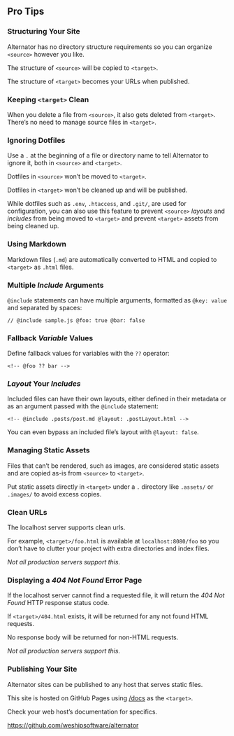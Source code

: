 ## Pro Tips

### Structuring Your Site

Alternator has no directory structure requirements so you can
organize `<source>` however you like.

The structure of `<source>` will be copied to `<target>`.

The structure of `<target>` becomes your URLs when published.

### Keeping `<target>` Clean

When you delete a file from `<source>`, it also gets deleted from `<target>`.
There’s no need to manage source files in `<target>`.

### Ignoring Dotfiles

Use a `.` at the beginning of a file or directory name to tell Alternator to
ignore it, both in `<source>` and `<target>`.

Dotfiles in `<source>` won’t be moved to `<target>`.

Dotfiles in `<target>` won’t be cleaned up and will be published.

While dotfiles such as `.env`, `.htaccess`, and `.git/`, are used for
configuration, you can also use this feature to prevent `<source>` _layouts_ and
_includes_ from being moved to `<target>` and prevent `<target>` assets from
being cleaned up.

### Using Markdown

Markdown files (`.md`) are automatically converted to HTML and copied
to `<target>` as `.html` files.

### Multiple _Include_ Arguments

`@include` statements can have multiple arguments, formatted as `@key: value`
and separated by spaces:

`// @include sample.js @foo: true @bar: false`

### Fallback _Variable_ Values

Define fallback values for variables with the `??` operator:

`<!-- @foo ?? bar -->`

### _Layout_ Your _Includes_

Included files can have their own layouts, either defined in their metadata or
as an argument passed with the `@include` statement:

`<!-- @include .posts/post.md @layout: .postLayout.html -->`

You can even bypass an included file’s layout with `@layout: false`.

### Managing Static Assets

Files that can’t be rendered, such as images, are considered static assets and
are copied as-is from `<source>` to `<target>`.

Put static assets directly in `<target>` under a `.` directory like `.assets/`
or `.images/` to avoid excess copies.

### Clean URLs

The localhost server supports clean urls.

For example, `<target>/foo.html` is available at `localhost:8080/foo` so you
don’t have to clutter your project with extra directories and index files.

_Not all production servers support this._

### Displaying a _404 Not Found_ Error Page

If the localhost server cannot find a requested file, it will return the
_404 Not Found_ HTTP response status code.

If `<target>/404.html` exists, it will be returned for any not found HTML
requests.

No response body will be returned for non-HTML requests.

_Not all production servers support this._

### Publishing Your Site

Alternator sites can be published to any host that serves static files.

This site is hosted on GitHub Pages using
[/docs](https://github.com/weshipsoftware/alternator) as the `<target>`.

Check your web host’s documentation for specifics.

https://github.com/weshipsoftware/alternator
